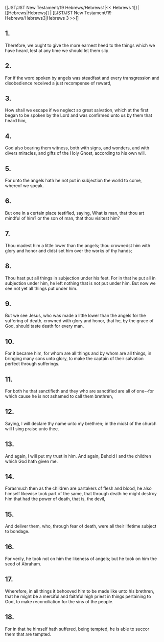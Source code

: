 [[JST/JST New Testament/19 Hebrews/Hebrews1|<< Hebrews 1]] | [[Hebrews|Hebrews]] | [[JST/JST New Testament/19 Hebrews/Hebrews3|Hebrews 3 >>]]
## 1.
Therefore, we ought to give the more earnest heed to the things which we have heard, lest at any time we should let them slip.
## 2.
For if the word spoken by angels was steadfast and every transgression and disobedience received a just recompense of reward,
## 3.
How shall we escape if we neglect so great salvation, which at the first began to be spoken by the Lord and was confirmed unto us by them that heard him,
## 4.
God also bearing them witness, both with signs, and wonders, and with divers miracles, and gifts of the Holy Ghost, according to his own will.
## 5.
For unto the angels hath he not put in subjection the world to come, whereof we speak.
## 6.
But one in a certain place testified, saying, What is man, that thou art mindful of him? or the son of man, that thou visitest him?
## 7.
Thou madest him a little lower than the angels; thou crownedst him with glory and honor and didst set him over the works of thy hands;
## 8.
Thou hast put all things in subjection under his feet. For in that he put all in subjection under him, he left nothing that is not put under him. But now we see not yet all things put under him.
## 9.
But we see Jesus, who was made a little lower than the angels for the suffering of death, crowned with glory and honor, that he, by the grace of God, should taste death for every man.
## 10.
For it became him, for whom are all things and by whom are all things, in bringing many sons unto glory, to make the captain of their salvation perfect through sufferings.
## 11.
For both he that sanctifieth and they who are sanctified are all of one\--for which cause he is not ashamed to call them brethren,
## 12.
Saying, I will declare thy name unto my brethren; in the midst of the church will I sing praise unto thee.
## 13.
And again, I will put my trust in him. And again, Behold I and the children which God hath given me.
## 14.
Forasmuch then as the children are partakers of flesh and blood, he also himself likewise took part of the same, that through death he might destroy him that had the power of death, that is, the devil,
## 15.
And deliver them, who, through fear of death, were all their lifetime subject to bondage.
## 16.
For verily, he took not on him the likeness of angels; but he took on him the seed of Abraham.
## 17.
Wherefore, in all things it behooved him to be made like unto his brethren, that he might be a merciful and faithful high priest in things pertaining to God, to make reconciliation for the sins of the people.
## 18.
For in that he himself hath suffered, being tempted, he is able to succor them that are tempted.

